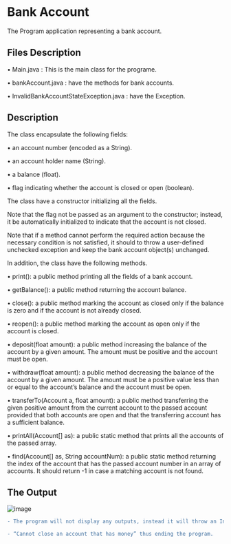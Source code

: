 # Bank Account

The Program application representing a bank account.

## Files Description

• Main.java : This is the main class for the programe.

• bankAccount.java : have the methods for bank accounts.

• InvalidBankAccountStateException.java : have the Exception.

## Description

The class encapsulate the following fields: 

• an account number (encoded as a String).

• an account holder name (String).

• a balance (float).

• flag indicating whether the account is closed or open (boolean). 

The class have a constructor initializing all the fields.

Note that the flag not be passed as an argument to the constructor; instead, it be automatically initialized to indicate that the account is not closed. 

Note that if a method cannot perform the required action because the necessary condition is not satisfied, it should to throw a user-defined unchecked exception and keep the bank account object(s) unchanged.

In addition, the class have the following methods. 

• print(): a public method printing all the fields of a bank account.

• getBalance(): a public method returning the account balance.

• close(): a public method marking the account as closed only if the balance is zero and if the account is not already closed.

• reopen(): a public method marking the account as open only if the account is closed.

• deposit(float amount): a public method increasing the balance of the account by a given amount. The amount must be positive and the account must be open.

• withdraw(float amount): a public method decreasing the balance of the account by a given amount. The amount must be a positive value less than or equal to the account’s balance and the account must be open.

• transferTo(Account a, float amount): a public method
transferring the given positive amount from the current account to the passed account provided that both accounts are open and that the transferring account has a sufficient balance.

• printAll(Account[] as): a public static method that prints all the accounts of the passed array.

• find(Account[] as, String accountNum): a public static method returning the index of the account that has the passed account number in an array of accounts. It should return -1 in case a matching account is not found.

## The Output

![image](https://user-images.githubusercontent.com/105172397/235833413-17892d51-a842-44d6-860e-db3a36c72618.png)

```diff
- The program will not display any outputs, instead it will throw an InvalidBankAccountStateException with a message 

- “Cannot close an account that has money” thus ending the program.
```
